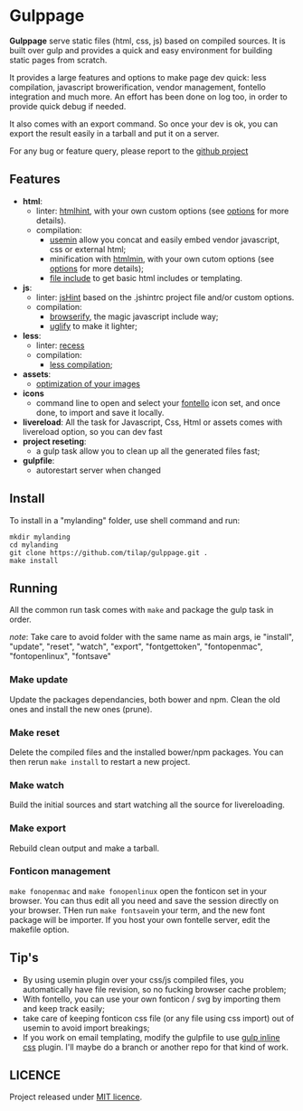 # Gulppage

**Gulppage** serve static files (html, css, js) based on compiled sources. It is built over gulp and provides a quick 
and easy environment for building static pages from scratch.

It provides a large features and options to make page dev quick: less  compilation, javascript browerification, vendor 
management, fontello integration and much more. An effort has been done on log too, in order to provide quick debug if 
needed.

It also comes with an export command. So once your dev is ok, you can export the result easily in a tarball and put it 
on a server.

For any bug or feature query, please report to the [github project](https://github.com/tilap/gulppage/issues)

## Features

- **html**:
    - linter: [htmlhint](https://www.npmjs.org/package/gulp-htmlhint), with your own custom options (see 
    [options](https://github.com/yaniswang/HTMLHint/wiki/Rules) for more details).
    - compilation:
        - [usemin](https://github.com/zont/gulp-usemin) allow you concat and easily embed vendor javascript, css or 
        external html;
        - minification with [htmlmin](https://github.com/bezoerb/gulp-htmlhint), with your own cutom options (see 
        [options](https://github.com/kangax/html-minifier) for more details);
        - [file include](https://github.com/coderhaoxin/gulp-file-include) to get basic html includes or templating.
- **js**:
    - linter: [jsHint](https://github.com/spenceralger/gulp-jshint) based on the .jshintrc project file and/or custom 
    options.
    - compilation:
        - [browserify](https://github.com/deepak1556/gulp-browserify), the magic javascript include way;
        - [uglify](https://github.com/terinjokes/gulp-uglify) to make it lighter;
- **less**:
    - linter: [recess](https://github.com/sindresorhus/gulp-recess)
    - compilation:
        - [less compilation](https://github.com/plus3network/gulp-less);
- **assets**:
    - [optimization of your images](https://github.com/sindresorhus/gulp-imagemin)
- **icons**
    - command line to open and select your [fontello](https://github.com/fontello/fontello) icon set, and once done, to 
    import and save it locally.
- **livereload**:
    All the task for Javascript, Css, Html or assets comes with livereload option, so you can dev fast
- **project reseting**:
    - a gulp task allow you to clean up all the generated files fast;
- **gulpfile**:
    - autorestart server when changed

## Install

To install in a "mylanding" folder, use shell command and run:

```
mkdir mylanding
cd mylanding
git clone https://github.com/tilap/gulppage.git .
make install
```

## Running

All the common run task comes with ```make``` and package the gulp task in order.

_note_: Take care to avoid folder with the same name as main args, ie "install", "update", "reset", "watch", "export", 
"fontgettoken", "fontopenmac", "fontopenlinux", "fontsave"

### Make update

Update the packages dependancies, both bower and npm. Clean the old ones and install the new ones (prune).

### Make reset

Delete the compiled files and the installed bower/npm packages. You can then rerun ```make install``` to restart a new
project.

### Make watch

Build the initial sources and start watching all the source for livereloading.

### Make export

Rebuild clean output and make a tarball.

### Fonticon management

```make fonopenmac```  and ```make fonopenlinux``` open the fonticon set in your browser. You can thus edit all you need
and save the session directly on your browser. THen run ```make fontsave```in your term, and the new font package will 
be importer. If you host your own fontelle server, edit the makefile option.

## Tip's

- By using usemin plugin over your css/js compiled files, you automatically have file revision, so no fucking browser 
cache problem;
- With fontello, you can use your own fonticon / svg by importing them and keep track easily;
- take care of keeping fonticon css file (or any file using css import) out of usemin to avoid import breakings;
- If you work on email templating, modify the gulpfile to use [gulp inline css](https://github.com/jonkemp/gulp-inline-css) plugin. I'll maybe do a branch or another repo for that
kind of work.

## LICENCE

Project released under [MIT licence](https://raw.githubusercontent.com/tilap/gulppage/master/LICENCE).